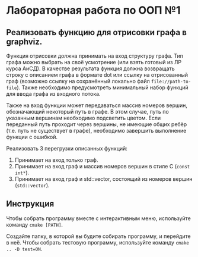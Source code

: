 # Лабораторная работа по ООП №1

## Реализовать функцию для отрисовки графа в graphviz.

Функция отрисовки должна принимать на вход структуру графа. Тип графа можно выбрать на своё
усмотрение (или взять готовый из ЛР курса АиСД). В качестве результата функция должна возвращать
строку с описанием графа в формате dot или ссылку на отрисованный граф (возможно ссылку на
сохранённый локально файл `file://path-to-file`). Также необходимо предусмотреть минимальный набор
функций для ввода графа из входного потока.

Также на вход функции может передаваться массив номеров вершин, обозначающий некоторый путь в
графе. В этом случае, путь по указанным вершинам необходимо подсветить цветом. Если переданный
путь проходит через вершины, не имеющие общих ребёр (т.е. путь не существует в графе), необходимо
завершить выполнение функции с ошибкой.

Реализовать 3 перегрузки описанных функций:

1. Принимает на вход только граф.
2. Принимает на вход граф и массив номеров вершин в стиле C (`const int*`).
3. Принимает на вход граф и std::vector, состоящий из номеров вершин (`std::vector`).

## Инструкция

Чтобы собрать программу вместе с интерактивным меню, используйте  команду `cmake [PATH]`.

Создайте папку, в которой вы будите собирать программу, и перейдите в неё. Чтобы собрать тестовую программу, используйте команду `cmake .. -D test=ON`.
